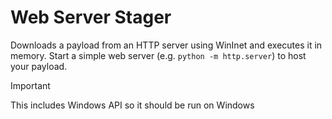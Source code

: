 # Web Server Stager

Downloads a payload from an HTTP server using WinInet and executes it in memory. Start a simple web server (e.g. `python -m http.server`) to host your payload.

> [!IMPORTANT]
> This includes Windows API so it should be run on Windows
